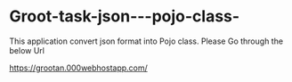 # Groot-task-json---pojo-class-

This application convert json format into Pojo class.
Please Go through the below Url

https://grootan.000webhostapp.com/

